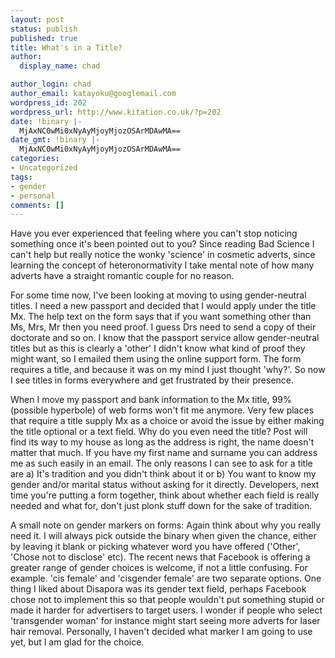 ```yaml
---
layout: post
status: publish
published: true
title: What's in a Title?
author:
  display_name: chad

author_login: chad
author_email: katayoku@googlemail.com
wordpress_id: 202
wordpress_url: http://www.kitation.co.uk/?p=202
date: !binary |-
  MjAxNC0wMi0xNyAyMjoyMjozOSArMDAwMA==
date_gmt: !binary |-
  MjAxNC0wMi0xNyAyMjoyMjozOSArMDAwMA==
categories:
- Uncategorized
tags:
- gender
- personal
comments: []
---
```

<p>Have you ever experienced that feeling where you can't stop noticing something once it's been pointed out to you? Since reading Bad Science I can't help but really notice the wonky 'science' in cosmetic adverts, since learning the concept of heteronormativity I take mental note of how many adverts have a straight romantic couple for no reason.</p>
<p>For some time now, I've been looking at moving to using gender-neutral titles. I need a new passport and decided that I would apply under the title Mx. The help text on the form says that if you want something other than Ms, Mrs, Mr then you need proof. I guess Drs need to send a copy of their doctorate and so on. I know that the passport service allow gender-neutral titles but as this is clearly a 'other' I didn't know what kind of proof they might want, so I emailed them using the online support form. The form requires a title, and because it was on my mind I just thought 'why?'. So now I see titles in forms everywhere and get frustrated by their presence.</p>
<p>When I move my passport and bank information to the Mx title, 99% (possible hyperbole) of web forms won't fit me anymore. Very few places that require a title supply Mx as a choice or avoid the issue by either making the title optional or a text field. Why do you even need the title? Post will find its way to my house as long as the address is right, the name doesn't matter that much. If you have my first name and surname you can address me as such easily in an email. The only reasons I can see to ask for a title are a) It's tradition and you didn't think about it or b) You want to know my gender and/or marital status without asking for it directly. Developers, next time you're putting a form together, think about whether each field is really needed and what for, don't just plonk stuff down for the sake of tradition.</p>
<p>A small note on gender markers on forms: Again think about why you really need it. I will always pick outside the binary when given the chance, either by leaving it blank or picking whatever word you have offered ('Other', 'Chose not to disclose' etc). The recent news that Facebook is offering a greater range of gender choices is welcome, if not a little confusing. For example. 'cis female' and 'cisgender female' are two separate options. One thing I liked about Disapora was its gender text field, perhaps Facebook chose not to implement this so that people wouldn't put something stupid or made it harder for advertisers to target users. I wonder if people who select 'transgender woman' for instance might start seeing more adverts for laser hair removal. Personally, I haven't decided what marker I am going to use yet, but I am glad for the choice.</p>
